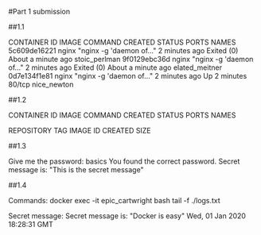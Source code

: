#Part 1 submission

##1.1

CONTAINER ID        IMAGE               COMMAND                  CREATED             STATUS                          PORTS               NAMES
5c609de16221        nginx               "nginx -g 'daemon of…"   2 minutes ago       Exited (0) About a minute ago                       stoic_perlman
9f0129ebc36d        nginx               "nginx -g 'daemon of…"   2 minutes ago       Exited (0) About a minute ago                       elated_meitner
0d7e134f1e81        nginx               "nginx -g 'daemon of…"   2 minutes ago       Up 2 minutes                    80/tcp              nice_newton

##1.2

CONTAINER ID        IMAGE               COMMAND             CREATED             STATUS              PORTS               NAMES

REPOSITORY          TAG                 IMAGE ID            CREATED             SIZE

##1.3

Give me the password: basics
You found the correct password. Secret message is:
"This is the secret message"

##1.4

Commands:
docker exec -it epic_cartwright bash
tail -f ./logs.txt 

Secret message:
Secret message is:
"Docker is easy"
Wed, 01 Jan 2020 18:28:31 GMT